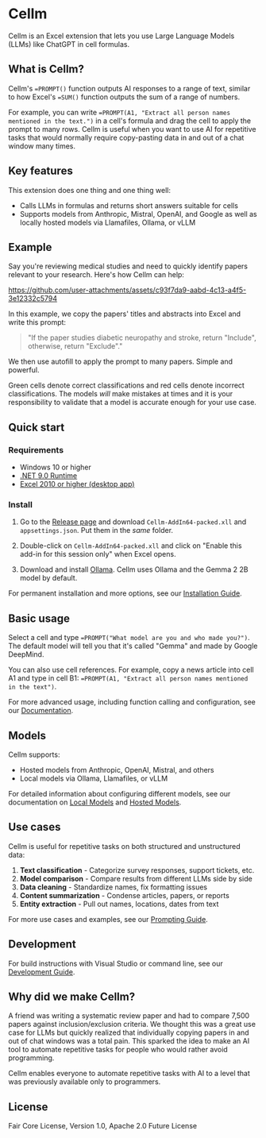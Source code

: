 # Cellm
Cellm is an Excel extension that lets you use Large Language Models (LLMs) like ChatGPT in cell formulas.

## What is Cellm?
Cellm's `=PROMPT()` function outputs AI responses to a range of text, similar to how Excel's `=SUM()` function outputs the sum of a range of numbers.  

For example, you can write `=PROMPT(A1, "Extract all person names mentioned in the text.")` in a cell's formula and drag the cell to apply the prompt to many rows. Cellm is useful when you want to use AI for repetitive tasks that would normally require copy-pasting data in and out of a chat window many times.

## Key features
This extension does one thing and one thing well:

- Calls LLMs in formulas and returns short answers suitable for cells
- Supports models from Anthropic, Mistral, OpenAI, and Google as well as locally hosted models via Llamafiles, Ollama, or vLLM

## Example
Say you're reviewing medical studies and need to quickly identify papers relevant to your research. Here's how Cellm can help:

https://github.com/user-attachments/assets/c93f7da9-aabd-4c13-a4f5-3e12332c5794

In this example, we copy the papers' titles and abstracts into Excel and write this prompt: 

> "If the paper studies diabetic neuropathy and stroke, return "Include", otherwise, return "Exclude"."  

We then use autofill to apply the prompt to many papers. Simple and powerful.

Green cells denote correct classifications and red cells denote incorrect classifications. The models _will_ make mistakes at times and it is your responsibility to validate that a model is accurate enough for your use case.

## Quick start

### Requirements

- Windows 10 or higher
- [.NET 9.0 Runtime](https://dotnet.microsoft.com/en-us/download/dotnet/9.0)
- [Excel 2010 or higher (desktop app)](https://www.microsoft.com/en-us/microsoft-365/excel)

### Install

1. Go to the [Release page](https://github.com/getcellm/cellm/releases) and download `Cellm-AddIn64-packed.xll` and `appsettings.json`. Put them in the _same_ folder.

2. Double-click on `Cellm-AddIn64-packed.xll` and click on "Enable this add-in for this session only" when Excel opens.

3. Download and install [Ollama](https://ollama.com/). Cellm uses Ollama and the Gemma 2 2B model by default.

For permanent installation and more options, see our [Installation Guide](https://docs.getcellm.com/get-started/install).

## Basic usage

Select a cell and type `=PROMPT("What model are you and who made you?")`. The default model will tell you that it's called "Gemma" and made by Google DeepMind.

You can also use cell references. For example, copy a news article into cell A1 and type in cell B1: `=PROMPT(A1, "Extract all person names mentioned in the text")`.

For more advanced usage, including function calling and configuration, see our [Documentation](https://docs.getcellm.com).

## Models

Cellm supports:
- Hosted models from Anthropic, OpenAI, Mistral, and others
- Local models via Ollama, Llamafiles, or vLLM

For detailed information about configuring different models, see our documentation on [Local Models](https://docs.getcellm.com/models/local-models) and [Hosted Models](https://docs.getcellm.com/models/hosted-models).

## Use cases

Cellm is useful for repetitive tasks on both structured and unstructured data:

1. **Text classification** - Categorize survey responses, support tickets, etc.
2. **Model comparison** - Compare results from different LLMs side by side
3. **Data cleaning** - Standardize names, fix formatting issues
4. **Content summarization** - Condense articles, papers, or reports
5. **Entity extraction** - Pull out names, locations, dates from text

For more use cases and examples, see our [Prompting Guide](https://docs.getcellm.com/usage/prompting).

## Development

For build instructions with Visual Studio or command line, see our [Development Guide](https://docs.getcellm.com/get-started/development).

## Why did we make Cellm?
A friend was writing a systematic review paper and had to compare 7,500 papers against inclusion/exclusion criteria. We thought this was a great use case for LLMs but quickly realized that individually copying papers in and out of chat windows was a total pain. This sparked the idea to make an AI tool to automate repetitive tasks for people who would rather avoid programming.

Cellm enables everyone to automate repetitive tasks with AI to a level that was previously available only to programmers.

## License

Fair Core License, Version 1.0, Apache 2.0 Future License